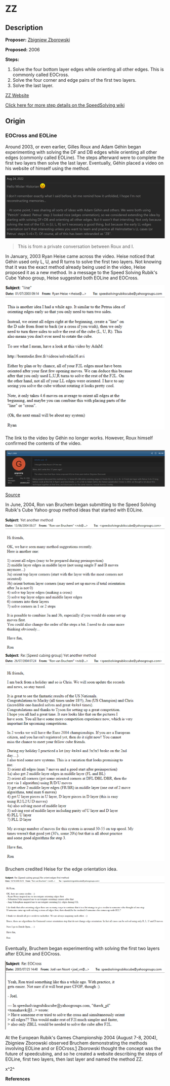 # ZZ

## Description

**Proposer:** [Zbigniew Zborowski](CubingContributors/MethodDevelopers.md#zborowski-zbigniew)

**Proposed:** 2006

**Steps:**

1. Solve the four bottom layer edges while orienting all other edges. This is commonly called EOCross.
2. Solve the four corner and edge pairs of the first two layers.
3. Solve the last layer.

[ZZ Website](https://www.zzmethod.com/)

[Click here for more step details on the SpeedSolving wiki](https://www.speedsolving.com/wiki/index.php/APB)

## Origin

### EOCross and EOLine

Around 2003, or even earlier, Gilles Roux and Adam Géhin began experimenting with solving the DF and DB edges while orienting all other edges (commonly called EOLine). The steps afterward were to complete the first two layers then solve the last layer. Eventually, Géhin placed a video on his website of himself using the method.

![](img/ZZ/GillesAdam.png)
>This is from a private conversation between Roux and I.

In January, 2003 Ryan Heise came across the video. Heise noticed that Géhin used only L, U, and R turns to solve the first two layers. Not knowing that it was the exact method already being used in the video, Heise proposed it as a new method. In a message to the Speed Solving Rubik's Cube Yahoo group, Heise suggested both EOLine and EOCross.

![](img/ZZ/Heise.png)

The link to the video by Géhin no longer works. However, Roux himself confirmed the contents of the video.

![](img/ZZ/Gilles2.png)

[Source](https://www.speedsolving.com/threads/the-new-method-substep-concept-idea-thread.40975/post-1368143)

In June, 2004, Ron van Bruchem began submitting to the Speed Solving Rubik's Cube Yahoo group method ideas that started with EOLine.

![](img/ZZ/Bruchem1.png)
![](img/ZZ/Bruchem2.png)

Bruchem credited Heise for the edge orientation idea.

![](img/ZZ/Bruchem3.png)

Eventually, Bruchem began experimenting with solving the first two layers after EOLine and EOCross.

![](img/ZZ/Bruchem4.png)

At the European Rubik's Games Championship 2004 (August 7-8, 2004), Zbigniew Zborowski observed Bruchem demonstrating the methods involving EOLine and or EOCross.[1][1] Zborowski thought the concept was the future of speedcubing, and so he created a website describing the steps of EOLine, first two layers, then last layer and named the method ZZ.

x^2^

**References**

[1]: https://web.archive.org/web/20070428175325/http://www.speedcubing.com.pl/nooks_zz.htm#zzspeed